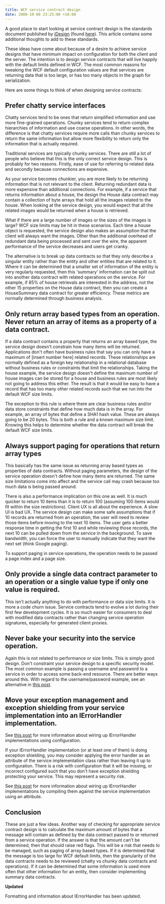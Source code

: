 ```yaml
---
title: WCF service contract design
date: 2008-10-08 23:25:00 +10:00
---
```


A good place to start looking at service contract design is the standards document published by [iDesign][0] (found [here][1]). This article contains some additional thoughts to add to these standards. 

These ideas have come about because of a desire to achieve service designs that have minimum impact on configuration for both the client and the server. The intention is to design service contracts that will live happily with the default limits defined in WCF. The most common reasons for tweaking the WCF default configuration values are that services are returning data that is too large, or has too many objects in the graph for serialization. 

Here are some things to think of when designing service contracts: 

<!--more-->

## Prefer chatty service interfaces

Chatty services tend to be ones that return simplified information and use more fine-grained operations. Chunky services tend to return complex hierarchies of information and use coarse operations. In other words, the difference is that chatty services require more calls than chunky services to return the same information but allow more flexibility to return only the information that is actually required. 

Traditional services are typically chunky services. There are still a lot of people who believe that this is the only correct service design. This is probably for two reasons. Firstly, ease of use for referring to related data and secondly because connections are expensive. 

As your service becomes chunkier, you are more likely to be returning information that is not relevant to the client. Returning redundant data is more expensive than additional connections. For example, if a service that returns information about a house, the design the House data contract may contain a collection of byte arrays that hold all the images related to the house. When looking at the service design, you would expect that all the related images would be returned when a house is retrieved. 

What if there are a large number of images or the sizes of the images is large? WCF size limits may be hit in these scenarios. Each time a house object is requested, the service design also makes an assumption that the client will always want the images. Other than the additional overhead of redundant data being processed and sent over the wire, the apparent performance of the service decreases and users get cranky. 

The alternative is to break up data contracts so that they only describe a singular entity rather than the entity and other entities that are related to it. Where it can be determined that a smaller set of information of the entity is very regularly requested, then this 'summary' information can be split out into another data contract with related operations on the service. For example, if 85% of house retrievals are interested in the address, not the other 15 properties on the House data contract, then you can create a HouseSummary data contract for greater efficiency. These metrics are normally determined through business analysis. 

## Only return array based types from an operation. Never return an array of items as a property of a data contract.

If a data contract contains a property that returns an array based type, the service design doesn't constrain how many items will be returned. Applications don't often have business rules that say you can only have a maximum of [insert number here] related records. These relationships are normally defined as a foreign key relationship in a relational database without business rules or constraints that limit the relationships. Taking the house example, the service design doesn't define the maximum number of house images can be stored for a house and business rules are most likely not going to address this either. The result is that it would be easy to have a record that has too many other related records such that we run into the default WCF size limits. 

The exception to this rule is where there are clear business rules and/or data store constraints that define how much data is in the array. For example, an array of bytes that define a SHA1 hash value. These are always going to be 20 bytes. This is both a rule and a known maximum size limit. Knowing this helps to determine whether the data contract will break the default WCF size limits.

## Always support paging for operations that return array types

This basically has the same issue as returning array based types as properties of data contracts. Without paging parameters, the design of the service operation doesn't define how many items are returned. The same size limitations come into affect and the service call may crash because too much data is being passed around. 

There is also a performance implication on this one as well. It is much quicker to return 10 items than it is to return 100 (assuming 100 items would fit within the size restrictions). Client UX is all about the experience. A slow UI is bad UX. The service design can make some safe assumptions that if 10 records are returned from an operation, the user will need to review those items before moving to the next 10 items. The user gets a better response time in getting the first 10 and while reviewing those records, the next 10 can be pulled down from the service in the background. To save bandwidth, you can force the user to manually indicate that they want the next set (think Google paging). 

To support paging in service operations, the operation needs to be passed a page index and a page size. 

## Only provide a single data contract parameter to an operation or a single value type if only one value is required.

This isn't actually anything to do with performance or data size limits. It is more a code churn issue. Service contracts tend to evolve a lot during their first few development cycles. It is so much easier for consumers to deal with modified data contracts rather than changing service operation signatures, especially for generated client proxies. 

## Never bake your security into the service operation.

Again this is not related to performance or size limits. This is simply good design. Don't constraint your service design to a specific security model. The most common example is passing a username and password to a service in order to access some back-end resource. There are better ways around this. With regard to the username/password example, see an alternative in [this post][2]. 

## Move your exception management and exception shielding from your service implementation into an IErrorHandler implementation.

See [this post][3] for more information about wiring up IErrorHandler implementations using configuration. 

If your IErrorHandler implementation (or at least one of them) is doing exception shielding, you may consider applying the error handler as an attribute of the service implementation class rather than leaving it up to configuration. There is a risk with configuration that it will be missing, or incorrect configured such that you don't have exception shielding protecting your service. This may represent a security risk.

See [this post][4] for more information about wiring up IErrorHandler implementations by compiling them against the service implementation using an attribute.

## Conclusion

These are just a few ideas. Another way of checking for appropriate service contract design is to calculate the maximum amount of bytes that a message will contain as defined by the data contract passed to or returned from a service operation. If the answer is that the amount can't be determined, then that should raise red flags. This will be a risk that needs to be managed, such as paging of array based types. If it is determined that the message is too large for WCF default limits, then the granularity of the data contracts needs to be reviewed (chatty vs chunky data contracts and operations). If it can be determined that some information is used more often that other information for an entity, then consider implementing summary data contracts. 

**Updated**

Formatting and information about IErrorHandler has been updated.

[0]: http://www.idesign.net/
[1]: http://www.idesign.net/idesign/download/IDesign%20WCF%20Coding%20Standard.zip
[2]: /2008/04/07/wcf-security-getting-the-password-of-the-user/
[3]: /2008/04/07/implementing-ierrorhandler/
[4]: /2008/11/07/strict-ierrorhandler-usage/
